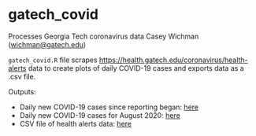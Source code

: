 # gatech_covid
Processes Georgia Tech coronavirus data
Casey Wichman (wichman@gatech.edu)

`gatech_covid.R` file scrapes https://health.gatech.edu/coronavirus/health-alerts data to create plots of daily COVID-19 cases and exports data as a .csv file.

Outputs:
* Daily new COVID-19 cases since reporting began: [here](https://github.com/cjwichman/gatech_covid/blob/master/daily_cases_2020-08-24.pdf)
* Daily new COVID-19 cases for August 2020: [here](https://github.com/cjwichman/gatech_covid/blob/master/daily_cases_august_2020-08-24.pdf)
* CSV file of health alerts data: [here](https://github.com/cjwichman/gatech_covid/blob/master/gatech_cases_2020-08-24.csv)

